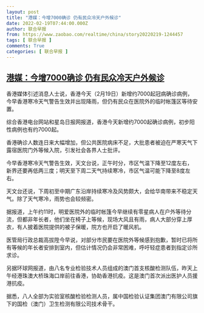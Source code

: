 ```yaml
---
layout: post
title: "港媒：今增7000确诊 仍有民众冷天户外候诊"
date: 2022-02-19T07:44:00.000Z
author: 联合早报
from: https://www.zaobao.com/realtime/china/story20220219-1244457
tags: [ 联合早报 ]
comments: True
categories: [ 联合早报 ]
---
```

<!--1645256640000-->
[港媒：今增7000确诊 仍有民众冷天户外候诊](https://www.zaobao.com/realtime/china/story20220219-1244457)
------

<div>
<p>香港媒体引述消息人士说，香港今天（2月19日）新增约7000起冠病确诊病例，今早香港寒冷天气警告生效并出现降雨，但仍有民众在医院外的临时帐篷区等待安置。</p><p>综合香港电台网站和星岛日报网报道，香港今天新增约7000起确诊病例，初步阳性病例也有约7000起。</p><p>香港确诊人数连日来大幅增加，但公共医院病床不足，大批患者被迫在严寒天气下露宿医院门外等候入院，引发社会各界人士批评。</p><section id="imu"><div id="dfp-ad-imu1">        </div></section><p>今早香港寒冷天气警告生效，天文台说，正午时分，市区气温下降至12度左右，新界还要再低两三度；明天至下周二天气持续寒冷，市区气温可能下降至8度左右。</p><p>天文台还说，下周初至中期广东沿岸持续寒冷及风势颇大，会给华南带来不稳定天气。除了天气寒冷，雨势也会较频密。</p><p>据报道，上午约11时，明爱医院外的临时帐篷今早继续有零星病人在户外等待分流，但都非年长者，他们坐在椅子上等候，现场大风且有雨，病人大部分穿上厚衣，有人披着医院提供的被子保暖，院方也开启了暖风机。</p><div id="innity-in-post"></div><div id="dfp-ad-midarticlespecial">        </div><p>医管局行政总裁高拔陞今早说，对部分市民要在医院外等候感到抱歉，暂时已将所有等候的年长者安排到室内，但估计情况仍会非常困难，呼吁轻症患者到指定诊所求诊。</p><p>另据环球网报道，由八名专业检验技术人员组成的澳门首支核酸检测队伍，昨天上午经港珠澳大桥珠海口岸前往香港，协助香港抗疫。这是澳门首次派出医护人员援港抗疫。</p><p>据悉，八人全部为实验室核酸检验检测人员，属中国检验认证集团澳门有限公司旗下的国检（澳门）卫生检测有限公司技术骨干。</p>      <div class="cx_paywall_placeholder" id="sph_cdp_40"></div>
</div>
